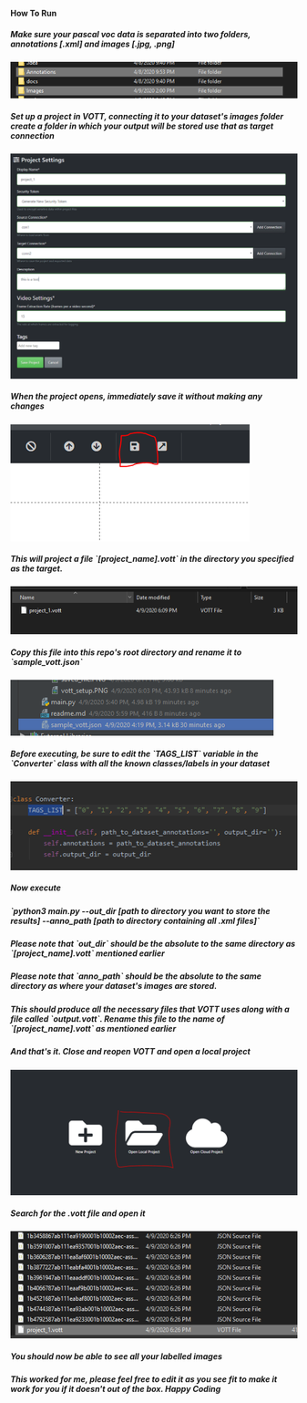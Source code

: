 **How To Run**

<h5>Make sure your pascal voc data is separated into two folders, annotations [.xml] and images [.jpg, .png]</h3>
<img src="assets/a_i_images.PNG">
<h5>Set up a project in VOTT, connecting it to your dataset's images folder create a folder in which your output will be stored use that as target connection</h5>
<img src="assets/vott_setup.PNG">

<h5>When the project opens, immediately save it without making any changes</h5>
<img src="assets/save.PNG">

<h5>This will project a file `[project_name].vott` in the directory you specified as the target.</h5>
<img src="assets/saved_file.PNG">

<h5>Copy this file into this repo's root directory and rename it to `sample_vott.json` </h5>
<img src="assets/copy_rename.PNG">

<h5>Before executing, be sure to edit the `TAGS_LIST` variable in the `Converter` class with all the known classes/labels in your dataset</h5>
<img src="assets/classlist.PNG">

<h5>Now execute</h5>
<h5>`python3 main.py --out_dir [path to directory you want to store the results]  --anno_path [path to directory containing all .xml files]`</h5>

<h5>Please note that `out_dir` should be the absolute to the same directory as `[project_name].vott` mentioned earlier</h5>
<h5>Please note that `anno_path` should be the absolute to the same directory as where your dataset's images are stored.</h5>

<h5>This should produce all the necessary files that VOTT uses along with a file called `output.vott`. Rename this file to the name of `[project_name].vott` as mentioned earlier</h5>

<h5>And that's it. Close and reopen VOTT and open a local project</h5>
<img src="assets/local.PNG">

<h5>Search for the .vott file and open it</h5>
<img src="assets/vottfile.PNG">

<h5>You should now be able to see all your labelled images</h5>
<h5>This worked for me, please feel free to edit it as you see fit to make it work for you if it doesn't out of the box. Happy Coding</h5>
